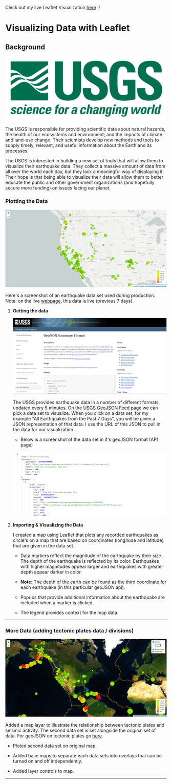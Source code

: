 Cleck out my live Leaflet Visualization [here](https://oh-be.github.io/Leaflet-Challenge/) !!

# Visualizing Data with Leaflet

## Background

![1-Logo](Images/1-Logo.png)

The USGS is responsible for providing scientific data about natural hazards, the health of our ecosystems and environment; and the impacts of climate and land-use change. Their scientists develop new methods and tools to supply timely, relevant, and useful information about the Earth and its processes.

The USGS is interested in building a new set of tools that will allow them to visualize their earthquake data. They collect a massive amount of data from all over the world each day, but they lack a meaningful way of displaying it. Their hope is that being able to visualize their data will allow them to better educate the public and other government organizations (and hopefully secure more funding) on issues facing our planet.

### Plotting the Data

![2-BasicMap](Images/2-BasicMap.png)

Here's a screenshot of an earthquake data set used during production. Note: on the live [webpage](https://oh-be.github.io/Leaflet-Challenge/), this data is live (previous 7 days).

1. **Getting the data**

   ![3-Data](Images/3-Data.png)

   The USGS provides earthquake data in a number of different formats, updated every 5 minutes. On the [USGS GeoJSON Feed](http://earthquake.usgs.gov/earthquakes/feed/v1.0/geojson.php) page we can pick a data set to visualize. When you click on a data set, for my example "All Earthquakes from the Past 7 Days", you will be given a JSON representation of that data. I use the URL of this JSON to pull in the data for our visualization.
   - Below is a screenshot of the data set in it's geoJSON format (API page) 

   ![4-JSON](Images/4-JSON.png)

2. **Importing & Visualizing the Data**

   I created a map using Leaflet that plots any recorded earthquakes as circle's on a map that are based on coordinates (longitude and latitude) that are given in the data set.

   * Data markers reflect the magnitude of the earthquake by their size. The depth of the earthquake is reflected by its color. Earthquakes with higher magnitudes appear larger and earthquakes with greater depth appear darker in color.

   * **Note:** The depth of the earth can be found as the third coordinate for each earthquake (in this particular geoJSON api).

   * Popups that provide additional information about the earthquake are included when a marker is clicked.

   * The legend provides context for the map data.

- - -

### More Data (adding tectonic plates data / divisions)

![5-Advanced](Images/5-Advanced.png)

Added a map layer to illustrate the relationship between tectonic plates and seismic activity. The second data set is set alongside the original set of data. For geoJSON on tectonic plates go [here](<https://github.com/fraxen/tectonicplates>).

* Ploted second data set on original map.

* Added base maps to separate each data sets into overlays that can be turned on and off independently.

* Added layer controls to map.

- - -
